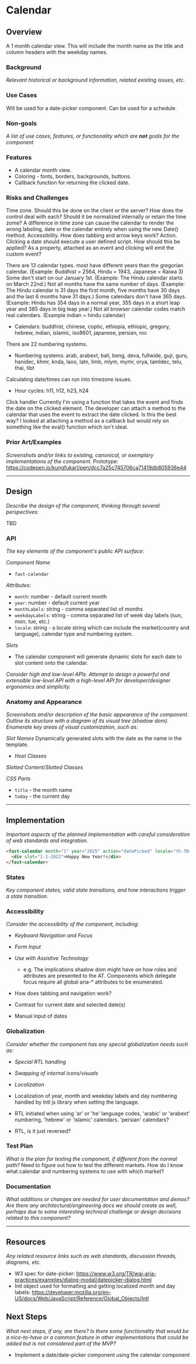 # Calendar

## Overview

A 1 month calendar view. This will include the month name as the title and column headers with the weekday names.

### Background

*Relevant historical or background information, related existing issues, etc.*

### Use Cases

Will be used for a date-picker component.
Can be used for a schedule.

### Non-goals

*A list of use cases, features, or functionality which are **not** goals for the component*
  
### Features

- A calendar month view.
- Coloring - fonts, borders, backgrounds, buttons.
- Callback function for returning the clicked date.


### Risks and Challenges

Time zone. Should this be done on the client or the server? How does the control deal with each? Should it be normalized internally or retain the time zome? A difference in time zone can cause the calendar to render the wrong labeling, date or the calendar entirely when using the new Date() method.
Accessibility. How does tabbing and arrow keys work?
Action. Clicking a date should execute a user defined script. How should this be applied? As a property, attached as an event and clicking will emit the custom event?

There are 13 calendar types. most have different years than the gregorian calendar. (Example: Buddhist = 2564, Hindu = 1943, Japanese = Raiwa 3)
Some don't start on our January 1st. (Example: The Hindu calendar starts on March 22nd.)
Not all months have the same number of days. (Example: The Hindu calendar is 31 days the first month, five months have 30 days and the last 6 months have 31 days.)
Some calendars don't have 365 days. (Example: Hindu has 354 days in a normal year, 355 days in a short leap year and 385 days in big leap year.)
Not all browser calendar codes match real calendars. (Example indian = hindu calendar)
- Calendars: buddhist, chinese, coptic, ethiopia, ethiopic, gregory, hebrew, indian, islamic, iso8601, japanese, persian, roc

There are 22 numbering systems. 
- Numbering systems: arab, arabext, bali, beng, deva, fullwide, gujr, guru, hanidec, khmr, knda, laoo, latn, limb, mlym, mymr, orya, tamldec, telu, thai, tibt

Calculating date/times can run into timezone issues.
- Hour cycles: h11, h12, h23, h24

Click handler
Currently I'm using a function that takes the event and finds the date on the clicked element. The developer can attach a method to the calendar that uses the event to extract the date clicked.
Is this the best way? I looked at attaching a method as a callback but would rely on something like the eval() function which isn't ideal.

### Prior Art/Examples

*Screenshots and/or links to existing, canonical, or exemplary implementations of the component.*
Prototype: https://codepen.io/kungfukarl/pen/dcc7a25c745706ca71419db805936e44


---

## Design

*Describe the design of the component, thinking through several perspectives:*

TBD

### API

*The key elements of the component's public API surface:*

*Component Name*
- `fast-calendar`

*Attributes:*
- `month`: number - default current month
- `year`: number - default current year
- `monthLabels`: string - comma separated list of months
- `weekdayLabels`: string - comma separated list of week day labels (sun, mon, tue, etc.)
- `locale`: string - a locale string which can include the market(country and language), calendar type and numbering system.

*Slots*
- The calendar component will generate dynamic slots for each date to slot content onto the calendar.


*Consider high and low-level APIs. Attempt to design a powerful and extensible low-level API with a high-level API for developer/designer ergonomics and simplicity.*

### Anatomy and Appearance

*Screenshots and/or description of the basic appearance of the component. Outline its structure with a diagram of its visual tree (shadow dom). Enumerate key areas of visual customization, such as:*

*Slot Names*
Dynamically generated slots with the date as the name in the template.

- *Host Classes*

*Slotted Content/Slotted Classes*

*CSS Parts*
- `title` - the month name
- `today` - the current day

---

## Implementation

*Important aspects of the planned implementation with careful consideration of web standards and integration.*

```html
<fast-calendar month="1" year="2025" action="datePicked" locale="th-TH-u-ca-bhuddist-nu-thai">
  <div slot="1-1-2022">Happy New Year!</div>
</fast-calendar>
```


### States

*Key component states, valid state transitions, and how interactions trigger a state transition.*


### Accessibility

*Consider the accessibility of the component, including:*

- *Keyboard Navigation and Focus*
- *Form Input*
- *Use with Assistive Technology*
  - e.g. The implications shadow dom might have on how roles and attributes are presented to the AT. Components which delegate focus require all global aria-* attributes to be enumerated.

- How does tabbing and navigation work?
- Contrast for current date and selected date(s)
- Manual input of dates

### Globalization

*Consider whether the component has any special globalization needs such as:*

- *Special RTL handling*
- *Swapping of internal icons/visuals*
- *Localization*

- Localization of year, month and weekday labels and day numbering handled by Intl js library when setting the language.
- RTL initiated when using 'ar' or 'he' language codes, 'arabic' or 'arabext' numbering, 'hebrew' or 'islamic' calendars. 'persian' calendars?
- RTL, is it just reversed?

### Test Plan

*What is the plan for testing the component, if different from the normal path?*
Need to figure out how to test the different markets.
How do I know what calendar and numbering systems to use with which market?

### Documentation

*What additions or changes are needed for user documentation and demos? Are there any architectural/engineering docs we should create as well, perhaps due to some interesting technical challenge or design decisions related to this component?*

---

## Resources

*Any related resource links such as web standards, discussion threads, diagrams, etc.*
- W3 spec for date-picker: https://www.w3.org/TR/wai-aria-practices/examples/dialog-modal/datepicker-dialog.html
- Intl object used for formatting and getting localized month and day labels: https://developer.mozilla.org/en-US/docs/Web/JavaScript/Reference/Global_Objects/Intl

## Next Steps

*What next steps, if any, are there? Is there some functionality that would be a nice-to-have or a common feature in other implementations that could be added but is not considered part of the MVP?*

- Implement a date/date-picker component using the calendar component
